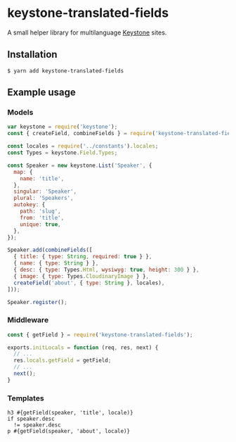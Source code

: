 # keystone-translated-fields

A small helper library for multilanguage [Keystone](https://keystonejs.com) sites.

## Installation

```
$ yarn add keystone-translated-fields
```

## Example usage

### Models

```JavaScript
var keystone = require('keystone');
const { createField, combineFields } = require('keystone-translated-fields');

const locales = require('../constants').locales;
const Types = keystone.Field.Types;

const Speaker = new keystone.List('Speaker', {
  map: {
    name: 'title',
  },
  singular: 'Speaker',
  plural: 'Speakers',
  autokey: {
    path: 'slug',
    from: 'title',
    unique: true,
  },
});

Speaker.add(combineFields([
  { title: { type: String, required: true } },
  { name: { type: String } },
  { desc: { type: Types.Html, wysiwyg: true, height: 300 } },
  { image: { type: Types.CloudinaryImage } },
  createField('about', { type: String }, locales),
]));

Speaker.register();
```

### Middleware

```JavaScript
const { getField } = require('keystone-translated-fields');

exports.initLocals = function (req, res, next) {
  // ...
  res.locals.getField = getField;
  // ...
  next();
}

```

### Templates

```pug
h3 #{getField(speaker, 'title', locale)}
if speaker.desc
  != speaker.desc
p #{getField(speaker, 'about', locale)}
```
